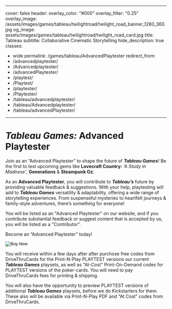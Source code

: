 ---
cover: false
header:
  overlay_color: "#000"
  overlay_filter: "0.25"
  overlay_image: /assets/images/games/tableau/twilightroad/twilight_road_banner_1280_360.jpg
  og_image: assets/images/games/tableau/twilightroad/twilight_road_card.jpg
title: Tableau
subtitle: Collaborative Cinematic Storytelling
hide_description: true
classes:
  - wide
permalink: /games/tableau/AdvancedPlaytester
redirect_from:
  - /advancedplaytester/
  - /Advancedplaytester/
  - /advancedPlaytester/
  - /playtest/
  - /Playtest/
  - /playtester/
  - /Playtester/
  - /tableau/advancedplaytester/
  - /tableau/Advancedplaytester/
  - /tableau/advancedPlaytester/
 ---

# ***Tableau Games:*** Advanced Playtester

Join as an “Advanced Playtester” to shape the future of ***Tableau Games***! Be the first to test upcoming gems like **Lovecraft Country:** *‘A Study in Madness’*, **Generations** & **Steampunk Oz**. 

As an **Advanced Playtester**, you will contribute to ***Tableau’s*** future by providing valuable feedback & suggestions. With your help, playtesting will add to ***Tableau Games*** versatility & adaptability, offering a wide range of storytelling experiences. From suspenseful mysteries to heartfelt journeys & family-style adventures, there’s something for everyone!

You will be listed as an "Advanced Playtester" on our website, and if you contribute substantial feedback or suggest content that is accepted by us, you will be listed as a "Contributor".

Become an “Advanced Playtester” today!

<form action="https://www.paypal.com/cgi-bin/webscr" method="post" target="_top">
  <input type="hidden" name="cmd" value="_s-xclick" />
  <input type="hidden" name="hosted_button_id" value="FTC2DMACQXYCU" />
  <input type="hidden" name="currency_code" value="USD" />
  <input type="image" src="https://www.paypalobjects.com/en_US/i/btn/btn_buynowCC_LG.gif" border="0" name="submit" title="PayPal - The safer, easier way to pay online!" alt="Buy Now" />
</form>

You will receive within a few days after after purchose free codes from DriveThruCards for the Print-N-Play PLAYTEST versions our current ***Tableau Games*** playsets, as well as "At-Cost" Print-On-Demand codes for PLAYTEST versions of the poker-cards. You will need to pay DriveThruCards fees for printing & shipping.

You will also have the opportunity to preview PLAYTEST versions of additional ***Tableau Games*** playsets, before we do Kickstarters for them. These also will be available via Print-N-Play PDF and "At Cost" codes from DriveThruCards.